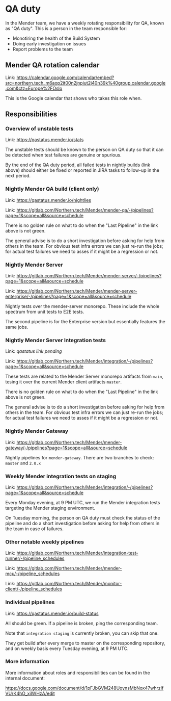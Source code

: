 # QA duty

In the Mender team, we have a weekly rotating responsibility for QA, known as "QA duty".
This is a person in the team responsible for:

* Monotiring the health of the Build System
* Doing early investigation on issues
* Report problems to the team

## Mender QA rotation calendar

Link: https://calendar.google.com/calendar/embed?src=northern.tech_m6aop2it00n2jnpiut2j40n39k%40group.calendar.google.com&ctz=Europe%2FOslo

This is the Google calendar that shows who takes this role when.

## Responsibilities

### Overview of unstable tests

Link: https://qastatus.mender.io/stats

The unstable tests should be known to the person on QA duty so that it can be detected when
test failures are genuine or spurious.

By the end of the QA duty period, all failed tests in nightly builds (link above)
should either be fixed or reported in JIRA tasks to follow-up in the next period.

### Nightly Mender QA build (client only)

Link: https://qastatus.mender.io/nightlies

Link: https://gitlab.com/Northern.tech/Mender/mender-qa/-/pipelines?page=1&scope=all&source=schedule

There is no golden rule on what to do when the "Last Pipeline" in the link above
is not green.

The general advise is to do a short investigation before asking for help from
others in the team. For obvious test infra errors we can just re-run the jobs;
for actual test failures we need to asses if it might be a regression or not.

### Nightly Mender Server

Link: https://gitlab.com/Northern.tech/Mender/mender-server/-/pipelines?page=1&scope=all&source=schedule

Link: https://gitlab.com/Northern.tech/Mender/mender-server-enterprise/-/pipelines?page=1&scope=all&source=schedule

Nightly tests over the mender-server monorepo. These include the whole spectrum from unit tests to E2E tests.

The second pipeline is for the Enterprise version but essentially features the same jobs.

### Nightly Mender Server Integration tests

Link: *qastatus link pending*

Link: https://gitlab.com/Northern.tech/Mender/integration/-/pipelines?page=1&scope=all&source=schedule

These tests are related to the Mender Server monorepo artifacts from `main`,
tesing it over the current Mender client artifacts `master`.

There is no golden rule on what to do when the "Last Pipeline" in the link above
is not green.

The general advise is to do a short investigation before asking for help from
others in the team. For obvious test infra errors we can just re-run the jobs;
for actual test failures we need to asses if it might be a regression or not.

### Nightly Mender Gateway

Link: https://gitlab.com/Northern.tech/Mender/mender-gateway/-/pipelines?page=1&scope=all&source=schedule

Nightly pipelines for `mender-gateway`. There are two branches to check: `master` and `2.0.x`

### Weekly Mender integration tests on staging

Link: https://gitlab.com/Northern.tech/Mender/integration/-/pipelines?page=1&scope=all&source=schedule

Every Monday evening, at 9 PM UTC, we run the Mender integration tests targeting
the Mender staging environment.

On Tuesday morning, the person on QA duty must check the status of the pipeline and
do a short investigation before asking for help from others in the team in
case of failures.

### Other notable weekly pipelines

Link: https://gitlab.com/Northern.tech/Mender/integration-test-runner/-/pipeline_schedules

Link: https://gitlab.com/Northern.tech/Mender/mender-mcu/-/pipeline_schedules

Link: https://gitlab.com/Northern.tech/Mender/monitor-client/-/pipeline_schedules

### Individual pipelines

Link: https://qastatus.mender.io/build-status

All should be green. If a pipeline is broken, ping the corresponding team.

Note that `integration staging` is currently broken, you can skip that one.

They get build after every merge to master on the corresponding repository, and
on weekly basis every Tuesday evening, at 9 PM UTC.

### More information

More information about roles and responsibilities can be found in the internal document:

https://docs.google.com/document/d/1pFJbGVM248UoynsMbNox47whrzIfVUrK4hO_xiIWHzA/edit
